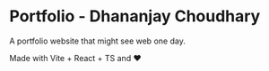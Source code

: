 # Portfolio - Dhananjay Choudhary 
A portfolio website that might see web one day.

Made with Vite + React + TS and ❤️
